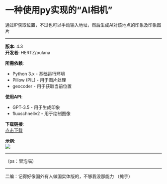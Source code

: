# 一种使用py实现的“AI相机”

通过IP获取位置，不过也可以手动输入地址，然后生成AI对该地点的印象及印象图片

---

**版本**: 4.3  
**开发者**: HERTZ/pulana  

**所需依赖**:  
- Python 3.x - 基础运行环境  
- Pillow (PIL) - 用于图片处理  
- geocoder - 用于获取当前位置  

**使用API**:  
- GPT-3.5 - 用于生成印象  
- fluxschnellv2 - 用于绘制图像  

**下载链接**:  
[点击下载](https://3g.cx/user/personalfiles/834/937/?id_file=2556&page=1)

**示例**:  
![](https://3g.cx/photo/photo0/6960.jpg)

---

（ps：冒泡喵）

---

二编：记得好像国外有人做国实体版的，不够我没那能力 （摊手）
